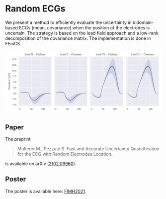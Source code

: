 # Random ECGs

We present a method to efficiently evaluate the uncertainty in bidomain-based ECGs (mean, covariance)
when the position of the electrodes is uncertain.  The strategy is based on the lead field approach
and a low-rank decomposition of the covariance matrix.  The implementation is done in FEniCS.

![ECG results](figures/ECGcomp.png)

## Paper

The preprint

> Multerer M., Pezzuto S. Fast and Accurate Uncertainty Quantification for the ECG with Random Electrodes Location. 

is available on arXiv ([2102.09960](https://arxiv.org/abs/2102.09960)).

## Poster

The poster is available here: [FIMH2021](FIMH2021.pdf).
